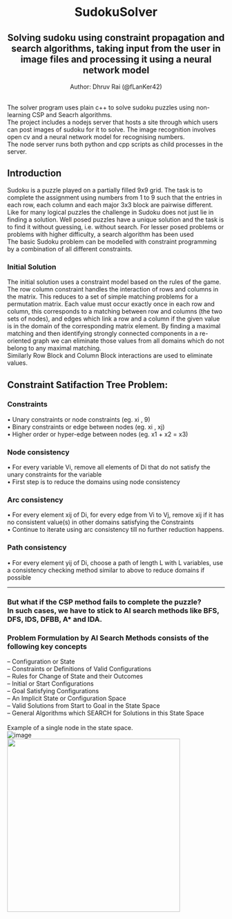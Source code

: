 # **<div dir="rtl" align="center">SudokuSolver</div>**
## <div dir="rtl" align="center">Solving sudoku using constraint propagation and search algorithms, taking input from the user in image files and processing it using a neural network model</div>
<div dir="rtl" align="center">Author: Dhruv Rai (@fLanKer42)</div><br />

The solver program uses plain c++ to solve sudoku puzzles using non-learning CSP and Seacrh algorithms.<br />
The project includes a nodejs server that hosts a site through which users can post images of sudoku for it to solve.
The image recognition involves open cv and a neural network model for recognising numbers.
<br />
The node server runs both python and cpp scripts as child processes in the server.

## Introduction

Sudoku is a puzzle played on a partially filled 9x9 grid. The task is to complete the assignment using numbers from 1 to 9 such that the entries in each row, each column and each major 3x3 block are pairwise different. Like for many logical puzzles the challenge in Sudoku does not just lie in finding a solution. Well posed puzzles have a unique solution and the task is to find it without guessing, i.e. without search. For lesser posed problems or problems with higher difficulty, a search algorithm has been used <br />
The basic Sudoku problem can be modelled with constraint programming by a combination of all different constraints.
<br />

### Initial Solution

The initial solution uses a constraint model based on the rules of the game.
<br />
The row column constraint handles the interaction of rows and columns in the matrix. This reduces to a set of simple matching problems for a permutation
matrix. Each value must occur exactly once in each row and column, this corresponds to a matching between row and columns (the two sets of nodes), and
edges which link a row and a column if the given value is in the domain of the corresponding matrix element. By finding a maximal matching and then identifying strongly connected components in a re-oriented graph we can eliminate those values from all domains which do not belong to any maximal matching.
<br />
Similarly Row Block and Column Block interactions are used to eliminate values.

## Constraint Satifaction Tree Problem:
### Constraints
• Unary constraints or node constraints (eg. xi , 9) <br />
• Binary constraints or edge between nodes (eg. xi , xj) <br />
• Higher order or hyper-edge between nodes (eg. x1 + x2 = x3)<br />
### Node consistency
• For every variable Vi, remove all elements of Di that do not satisfy the unary constraints for the variable<br />
• First step is to reduce the domains using node consistency<br />
### Arc consistency
• For every element xij of Di, for every edge from Vi to Vj, remove xij if it has no consistent value(s) in other domains satisfying the Constraints<br />
• Continue to iterate using arc consistency till no further reduction happens.<br />
### Path consistency
• For every element yij of Di, choose a path of length L with L variables, use a consistency checking method similar to above to reduce domains if possible<br /><hr />


### But what if the CSP method fails to complete the puzzle? <br />In such cases, we have to stick to AI search methods like BFS, DFS, IDS, DFBB, A* and IDA.
### Problem Formulation by AI Search Methods consists of the following key concepts
– Configuration or State<br />
– Constraints or Definitions of Valid Configurations<br />
– Rules for Change of State and their Outcomes<br />
– Initial or Start Configurations<br />
– Goal Satisfying Configurations<br />
– An Implicit State or Configuration Space<br />
– Valid Solutions from Start to Goal in the State Space<br />
– General Algorithms which SEARCH for Solutions in this State Space<br />
<br />
Example of a single node in the state space. <br />
![image](https://user-images.githubusercontent.com/58771543/124021777-95570100-da09-11eb-8a6f-09bc02030b6e.png)
<br />
<img src = "https://user-images.githubusercontent.com/58771543/124161722-613c1880-dabb-11eb-90cb-b1fa42d555ce.png" height=400px/>
